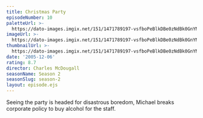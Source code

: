 ```yaml
---
title: Christmas Party
episodeNumber: 10
paletteUrl: >-
  https://dato-images.imgix.net/151/1471789197-vsfboPeBlkDBe0zNdBk0GnYNTde.jpg?auto=enhance&ch=DPR%2CWidth&palette=json
imageUrl: >-
  https://dato-images.imgix.net/151/1471789197-vsfboPeBlkDBe0zNdBk0GnYNTde.jpg?auto=compress%2Cformat&ch=DPR%2CWidth&w=500
thumbnailUrl: >-
  https://dato-images.imgix.net/151/1471789197-vsfboPeBlkDBe0zNdBk0GnYNTde.jpg?auto=enhance&ch=DPR%2CWidth&fit=crop&fm=jpg&h=280&w=500
date: '2005-12-06'
rating: 8.7
director: Charles McDougall
seasonName: Season 2
seasonSlug: season-2
layout: episode.ejs
---
```


Seeing the party is headed for disastrous boredom, Michael breaks corporate policy to buy alcohol for the staff.